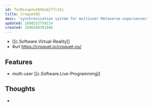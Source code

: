 ```yaml
---
id: 7sn9ivupnu1642udjf7czhj
title: CroquetOS
desc: 'synchronization system for multiuser Metaverse experiences'
updated: 1698252759214
created: 1696289301886
---
```


- [[c.Software.Virtual-Reality]]
- #url https://croquet.io/croquet-os/

## Features

- multi-user [[c.Software.Live-Programming]]

## Thoughts

- 